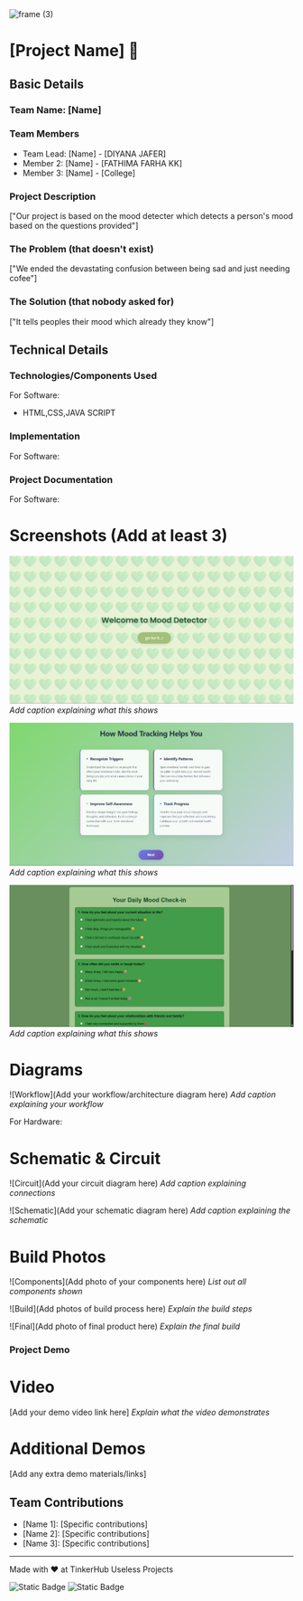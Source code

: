 <img width="3188" height="1202" alt="frame (3)" src="https://github.com/user-attachments/assets/517ad8e9-ad22-457d-9538-a9e62d137cd7" />


# [Project Name] 🎯


## Basic Details
### Team Name: [Name]


### Team Members
- Team Lead: [Name] - [DIYANA JAFER]
- Member 2: [Name] - [FATHIMA FARHA KK]
- Member 3: [Name] - [College]

### Project Description
["Our project is based on the mood detecter  which detects a person's mood based on the questions provided"]

### The Problem (that doesn't exist)
["We ended the devastating confusion between being sad and just needing cofee"]

### The Solution (that nobody asked for)
["It tells peoples their mood which already they know"]

## Technical Details
### Technologies/Components Used
For Software:
- HTML,CSS,JAVA SCRIPT

### Implementation
For Software:



### Project Documentation
For Software:

# Screenshots (Add at least 3)
![img 1](1.png)
*Add caption explaining what this shows*

![Screenshot2](2.png)
*Add caption explaining what this shows*

![Screenshot3](3.png)
*Add caption explaining what this shows*

# Diagrams
![Workflow](Add your workflow/architecture diagram here)
*Add caption explaining your workflow*

For Hardware:

# Schematic & Circuit
![Circuit](Add your circuit diagram here)
*Add caption explaining connections*

![Schematic](Add your schematic diagram here)
*Add caption explaining the schematic*

# Build Photos
![Components](Add photo of your components here)
*List out all components shown*

![Build](Add photos of build process here)
*Explain the build steps*

![Final](Add photo of final product here)
*Explain the final build*

### Project Demo
# Video
[Add your demo video link here]
*Explain what the video demonstrates*

# Additional Demos
[Add any extra demo materials/links]

## Team Contributions
- [Name 1]: [Specific contributions]
- [Name 2]: [Specific contributions]
- [Name 3]: [Specific contributions]

---
Made with ❤️ at TinkerHub Useless Projects 

![Static Badge](https://img.shields.io/badge/TinkerHub-24?color=%23000000&link=https%3A%2F%2Fwww.tinkerhub.org%2F)
![Static Badge](https://img.shields.io/badge/UselessProjects--25-25?link=https%3A%2F%2Fwww.tinkerhub.org%2Fevents%2FQ2Q1TQKX6Q%2FUseless%2520Projects)






